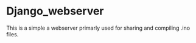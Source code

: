 # Django_webserver
This is a simple a webserver primarly used for sharing and compiling .ino files.
